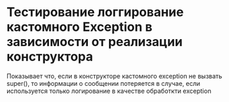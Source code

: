 # Тестирование логгирование кастомного Exception в зависимости от реализации конструктора
Показывает что, если в конструкторе кастомного exception не вызвать super(), то информации о сообщении потеряется в случае, если используется только логирование в качестве обработкти exception
